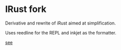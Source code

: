 # IRust fork
Derivative and rewrite of iRust aimed at simplification.

Uses reedline for the REPL and inkjet as the formatter.

[see](https://github.com/sigmaSd/IRust)
